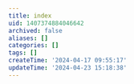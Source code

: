 ```yaml
---
title: index
uid: 1407374884046642
archived: false
aliases: []
categories: []
tags: []
createTime: '2024-04-17 09:55:17'
updateTime: '2024-04-23 15:18:38'
---
```


